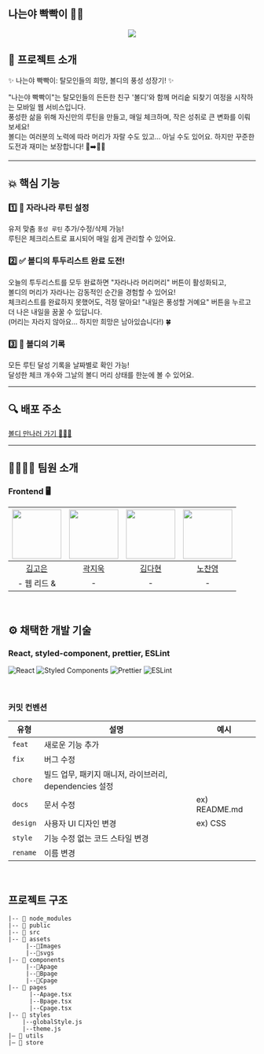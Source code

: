 ## 나는야 빡빡이 🧑‍🦲
<p align="center"><img src="https://github.com/user-attachments/assets/70f33869-355c-49f2-a1e3-442e9e38aa35"></p>

## 👋 프로젝트 소개 
✨ 나는야 빡빡이: 탈모인들의 희망, 볼디의 풍성 성장기! ✨

"나는야 빡빡이"는 탈모인들의 든든한 친구 '볼디'와 함께 머리숱 되찾기 여정을 시작하는 모바일 웹 서비스입니다. <br/>
풍성한 삶을 위해 자신만의 루틴을 만들고, 매일 체크하며, 작은 성취로 큰 변화를 이뤄보세요!  <br/>
볼디는 여러분의 노력에 따라 머리가 자랄 수도 있고… 아닐 수도 있어요. 하지만 꾸준한 도전과 재미는 보장합니다! 🦲➡️💇‍♂️  <br/>

---
## 💥 핵심 기능

### 1️⃣ 🌱 자라나라 루틴 설정

유저 맞춤 `풍성 루틴` 추가/수정/삭제 가능!  <br/>
루틴은 체크리스트로 표시되어 매일 쉽게 관리할 수 있어요.

### 2️⃣ ✅ 볼디의 투두리스트 완료 도전!

오늘의 투두리스트를 모두 완료하면 "자라나라 머리머리" 버튼이 활성화되고,  <br/>
볼디의 머리가 자라나는 감동적인 순간을 경험할 수 있어요!  <br/>
체크리스트를 완료하지 못했어도, 걱정 말아요! "내일은 풍성할 거예요" 버튼을 누르고 더 나은 내일을 꿈꿀 수 있답니다. <br/>
(머리는 자라지 않아요… 하지만 희망은 남아있습니다!) 🍀  

### 3️⃣ 📅 볼디의 기록

모든 루틴 달성 기록을 날짜별로 확인 가능! <br/>
달성한 체크 개수와 그날의 볼디 머리 상태를 한눈에 볼 수 있어요.

---
## 🔍 배포 주소

 [볼디 만나러 가기 🏃🏃‍♀️](https://35-sopkathon-web-web3.vercel.app/)

---

## 👨‍👩‍👧‍👦 팀원 소개

### Frontend 🖥️
| <img src="https://github.com/user-attachments/assets/9650ab2d-5bdc-488f-8194-b3adc789fa56" width="100" height="100"> | <img src="https://avatars.githubusercontent.com/gwagjiug?v=4" width="100" height="100"> | <img src="https://avatars.githubusercontent.com/daahyunk?v=4" width="100" height="100"> | <img src="https://avatars.githubusercontent.com/shroqkf?v=4" width="100" height="100"> |
|:---:|:---:|:---:|:---:|
| [김고은](https://github.com/gonn-i) | [곽지욱](https://github.com/gwagjiug) | [김다현](https://github.com/daahyunk) | [노찬영](https://github.com/shroqkf) |
| - 웹 리드 & | -  | -  | -  |

<br>

## ⚙️ 채택한 개발 기술

### React, styled-component, prettier, ESLint
![React](https://img.shields.io/badge/React-000000?style=for-the-badge&logo=react)
![Styled Components](https://img.shields.io/badge/styled--components-DB7093?style=for-the-badge&logo=styled-components&logoColor=white)
![Prettier](https://img.shields.io/badge/prettier-%23F7B93E.svg?style=for-the-badge&logo=prettier&logoColor=black)
![ESLint](https://img.shields.io/badge/ESLint-4B3263?style=for-the-badge&logo=eslint&logoColor=white)

<br>

### 커밋 컨벤션

| 유형       | 설명                                   | 예시                          |
|------------|----------------------------------------|-------------------------------|
| `feat`     | 새로운 기능 추가                      |                               |
| `fix`      | 버그 수정                              |                               |
| `chore`    | 빌드 업무, 패키지 매니저, 라이브러리, dependencies 설정 |                               |
| `docs`     | 문서 수정                              | ex) README.md                 |
| `design`   | 사용자 UI 디자인 변경                 | ex) CSS                       |
| `style`    | 기능 수정 없는 코드 스타일 변경       |                               |
| `rename`   | 이름 변경                              |                               |

<br>

## 프로젝트 구조
```
|-- 📁 node_modules
|-- 📁 public
|-- 📁 src
|-- 📁 assets
     |--📁Images
     |--📁svgs
|-- 📁 components
     |--📁Apage
     |--📁Bpage
     |--📁Cpage
|-- 📁 pages
      |--Apage.tsx
      |--Bpage.tsx
      |--Cpage.tsx
|-- 📁 styles
    |--globalStyle.js
    |--theme.js
|— 📁 utils
|— 📁 store
```
